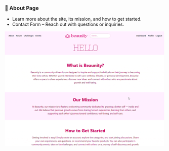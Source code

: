 ### 🌟 About Page

- Learn more about the site, its mission, and how to get started.
- Contact Form – Reach out with questions or inquiries.

![Demo GIF](https://github.com/denniesia/beaunity/blob/main/docs/assets/about.gif)
